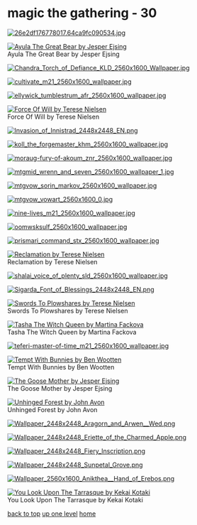 # magic the gathering - 30
[![26e2df176778017.64ca9fc090534.jpg](/mobile/magic%20the%20gathering/26e2df176778017.64ca9fc090534.jpg "26e2df176778017.64ca9fc090534.jpg")](https://raw.githubusercontent.com/buckmanc/wallpapers/main/mobile/magic%20the%20gathering/26e2df176778017.64ca9fc090534.jpg)

[![Ayula The Great Bear by Jesper Ejsing](/mobile/magic%20the%20gathering/ayula_the_great_bear_by_jesper_ejsing.png "Ayula The Great Bear by Jesper Ejsing")](https://raw.githubusercontent.com/buckmanc/wallpapers/main/mobile/magic%20the%20gathering/ayula_the_great_bear_by_jesper_ejsing.png)\
Ayula The Great Bear by Jesper Ejsing

[![Chandra_Torch_of_Defiance_KLD_2560x1600_Wallpaper.jpg](/mobile/magic%20the%20gathering/Chandra_Torch_of_Defiance_KLD_2560x1600_Wallpaper.jpg "Chandra_Torch_of_Defiance_KLD_2560x1600_Wallpaper.jpg")](https://raw.githubusercontent.com/buckmanc/wallpapers/main/mobile/magic%20the%20gathering/Chandra_Torch_of_Defiance_KLD_2560x1600_Wallpaper.jpg)

[![cultivate_m21_2560x1600_wallpaper.jpg](/mobile/magic%20the%20gathering/cultivate_m21_2560x1600_wallpaper.jpg "cultivate_m21_2560x1600_wallpaper.jpg")](https://raw.githubusercontent.com/buckmanc/wallpapers/main/mobile/magic%20the%20gathering/cultivate_m21_2560x1600_wallpaper.jpg)

[![ellywick_tumblestrum_afr_2560x1600_wallpaper.jpg](/mobile/magic%20the%20gathering/ellywick_tumblestrum_afr_2560x1600_wallpaper.jpg "ellywick_tumblestrum_afr_2560x1600_wallpaper.jpg")](https://raw.githubusercontent.com/buckmanc/wallpapers/main/mobile/magic%20the%20gathering/ellywick_tumblestrum_afr_2560x1600_wallpaper.jpg)

[![Force Of Will by Terese Nielsen](/mobile/magic%20the%20gathering/force_of_will_by_terese_nielsen.jpg "Force Of Will by Terese Nielsen")](https://raw.githubusercontent.com/buckmanc/wallpapers/main/mobile/magic%20the%20gathering/force_of_will_by_terese_nielsen.jpg)\
Force Of Will by Terese Nielsen

[![Invasion_of_Innistrad_2448x2448_EN.png](/mobile/magic%20the%20gathering/Invasion_of_Innistrad_2448x2448_EN.png "Invasion_of_Innistrad_2448x2448_EN.png")](https://raw.githubusercontent.com/buckmanc/wallpapers/main/mobile/magic%20the%20gathering/Invasion_of_Innistrad_2448x2448_EN.png)

[![koll_the_forgemaster_khm_2560x1600_wallpaper.jpg](/mobile/magic%20the%20gathering/koll_the_forgemaster_khm_2560x1600_wallpaper.jpg "koll_the_forgemaster_khm_2560x1600_wallpaper.jpg")](https://raw.githubusercontent.com/buckmanc/wallpapers/main/mobile/magic%20the%20gathering/koll_the_forgemaster_khm_2560x1600_wallpaper.jpg)

[![moraug-fury-of-akoum_znr_2560x1600_wallpaper.jpg](/mobile/magic%20the%20gathering/moraug-fury-of-akoum_znr_2560x1600_wallpaper.jpg "moraug-fury-of-akoum_znr_2560x1600_wallpaper.jpg")](https://raw.githubusercontent.com/buckmanc/wallpapers/main/mobile/magic%20the%20gathering/moraug-fury-of-akoum_znr_2560x1600_wallpaper.jpg)

[![mtgmid_wrenn_and_seven_2560x1600_wallpaper_1.jpg](/mobile/magic%20the%20gathering/mtgmid_wrenn_and_seven_2560x1600_wallpaper_1.jpg "mtgmid_wrenn_and_seven_2560x1600_wallpaper_1.jpg")](https://raw.githubusercontent.com/buckmanc/wallpapers/main/mobile/magic%20the%20gathering/mtgmid_wrenn_and_seven_2560x1600_wallpaper_1.jpg)

[![mtgvow_sorin_markov_2560x1600_wallpaper.jpg](/mobile/magic%20the%20gathering/mtgvow_sorin_markov_2560x1600_wallpaper.jpg "mtgvow_sorin_markov_2560x1600_wallpaper.jpg")](https://raw.githubusercontent.com/buckmanc/wallpapers/main/mobile/magic%20the%20gathering/mtgvow_sorin_markov_2560x1600_wallpaper.jpg)

[![mtgvow_vowart_2560x1600_0.jpg](/mobile/magic%20the%20gathering/mtgvow_vowart_2560x1600_0.jpg "mtgvow_vowart_2560x1600_0.jpg")](https://raw.githubusercontent.com/buckmanc/wallpapers/main/mobile/magic%20the%20gathering/mtgvow_vowart_2560x1600_0.jpg)

[![nine-lives_m21_2560x1600_wallpaper.jpg](/mobile/magic%20the%20gathering/nine-lives_m21_2560x1600_wallpaper.jpg "nine-lives_m21_2560x1600_wallpaper.jpg")](https://raw.githubusercontent.com/buckmanc/wallpapers/main/mobile/magic%20the%20gathering/nine-lives_m21_2560x1600_wallpaper.jpg)

[![oomwsksulf_2560x1600_wallpaper.jpg](/mobile/magic%20the%20gathering/oomwsksulf_2560x1600_wallpaper.jpg "oomwsksulf_2560x1600_wallpaper.jpg")](https://raw.githubusercontent.com/buckmanc/wallpapers/main/mobile/magic%20the%20gathering/oomwsksulf_2560x1600_wallpaper.jpg)

[![prismari_command_stx_2560x1600_wallpaper.jpg](/mobile/magic%20the%20gathering/prismari_command_stx_2560x1600_wallpaper.jpg "prismari_command_stx_2560x1600_wallpaper.jpg")](https://raw.githubusercontent.com/buckmanc/wallpapers/main/mobile/magic%20the%20gathering/prismari_command_stx_2560x1600_wallpaper.jpg)

[![Reclamation by Terese Nielsen](/mobile/magic%20the%20gathering/reclamation_by_terese_nielsen.jpg "Reclamation by Terese Nielsen")](https://raw.githubusercontent.com/buckmanc/wallpapers/main/mobile/magic%20the%20gathering/reclamation_by_terese_nielsen.jpg)\
Reclamation by Terese Nielsen

[![shalai_voice_of_plenty_sld_2560x1600_wallpaper.jpg](/mobile/magic%20the%20gathering/shalai_voice_of_plenty_sld_2560x1600_wallpaper.jpg "shalai_voice_of_plenty_sld_2560x1600_wallpaper.jpg")](https://raw.githubusercontent.com/buckmanc/wallpapers/main/mobile/magic%20the%20gathering/shalai_voice_of_plenty_sld_2560x1600_wallpaper.jpg)

[![Sigarda_Font_of_Blessings_2448x2448_EN.png](/mobile/magic%20the%20gathering/Sigarda_Font_of_Blessings_2448x2448_EN.png "Sigarda_Font_of_Blessings_2448x2448_EN.png")](https://raw.githubusercontent.com/buckmanc/wallpapers/main/mobile/magic%20the%20gathering/Sigarda_Font_of_Blessings_2448x2448_EN.png)

[![Swords To Plowshares by Terese Nielsen](/mobile/magic%20the%20gathering/swords_to_plowshares_by_terese_nielsen.jpg "Swords To Plowshares by Terese Nielsen")](https://raw.githubusercontent.com/buckmanc/wallpapers/main/mobile/magic%20the%20gathering/swords_to_plowshares_by_terese_nielsen.jpg)\
Swords To Plowshares by Terese Nielsen

[![Tasha The Witch Queen by Martina Fackova](/mobile/magic%20the%20gathering/tasha-the-witch-queen-by-martina-fackova.jpg "Tasha The Witch Queen by Martina Fackova")](https://raw.githubusercontent.com/buckmanc/wallpapers/main/mobile/magic%20the%20gathering/tasha-the-witch-queen-by-martina-fackova.jpg)\
Tasha The Witch Queen by Martina Fackova

[![teferi-master-of-time_m21_2560x1600_wallpaper.jpg](/mobile/magic%20the%20gathering/teferi-master-of-time_m21_2560x1600_wallpaper.jpg "teferi-master-of-time_m21_2560x1600_wallpaper.jpg")](https://raw.githubusercontent.com/buckmanc/wallpapers/main/mobile/magic%20the%20gathering/teferi-master-of-time_m21_2560x1600_wallpaper.jpg)

[![Tempt With Bunnies by Ben Wootten](/mobile/magic%20the%20gathering/tempt%20with%20bunnies%20by%20ben%20wootten.jpg "Tempt With Bunnies by Ben Wootten")](https://raw.githubusercontent.com/buckmanc/wallpapers/main/mobile/magic%20the%20gathering/tempt%20with%20bunnies%20by%20ben%20wootten.jpg)\
Tempt With Bunnies by Ben Wootten

[![The Goose Mother by Jesper Ejsing](/mobile/magic%20the%20gathering/the_goose_mother_by_jesper_ejsing.png "The Goose Mother by Jesper Ejsing")](https://raw.githubusercontent.com/buckmanc/wallpapers/main/mobile/magic%20the%20gathering/the_goose_mother_by_jesper_ejsing.png)\
The Goose Mother by Jesper Ejsing

[![Unhinged Forest by John Avon](/mobile/magic%20the%20gathering/unhinged_forest_by_john_avon.jpg "Unhinged Forest by John Avon")](https://raw.githubusercontent.com/buckmanc/wallpapers/main/mobile/magic%20the%20gathering/unhinged_forest_by_john_avon.jpg)\
Unhinged Forest by John Avon

[![Wallpaper_2448x2448_Aragorn_and_Arwen__Wed.png](/mobile/magic%20the%20gathering/Wallpaper_2448x2448_Aragorn_and_Arwen__Wed.png "Wallpaper_2448x2448_Aragorn_and_Arwen__Wed.png")](https://raw.githubusercontent.com/buckmanc/wallpapers/main/mobile/magic%20the%20gathering/Wallpaper_2448x2448_Aragorn_and_Arwen__Wed.png)

[![Wallpaper_2448x2448_Eriette_of_the_Charmed_Apple.png](/mobile/magic%20the%20gathering/Wallpaper_2448x2448_Eriette_of_the_Charmed_Apple.png "Wallpaper_2448x2448_Eriette_of_the_Charmed_Apple.png")](https://raw.githubusercontent.com/buckmanc/wallpapers/main/mobile/magic%20the%20gathering/Wallpaper_2448x2448_Eriette_of_the_Charmed_Apple.png)

[![Wallpaper_2448x2448_Fiery_Inscription.png](/mobile/magic%20the%20gathering/Wallpaper_2448x2448_Fiery_Inscription.png "Wallpaper_2448x2448_Fiery_Inscription.png")](https://raw.githubusercontent.com/buckmanc/wallpapers/main/mobile/magic%20the%20gathering/Wallpaper_2448x2448_Fiery_Inscription.png)

[![Wallpaper_2448x2448_Sunpetal_Grove.png](/mobile/magic%20the%20gathering/Wallpaper_2448x2448_Sunpetal_Grove.png "Wallpaper_2448x2448_Sunpetal_Grove.png")](https://raw.githubusercontent.com/buckmanc/wallpapers/main/mobile/magic%20the%20gathering/Wallpaper_2448x2448_Sunpetal_Grove.png)

[![Wallpaper_2560x1600_Anikthea__Hand_of_Erebos.png](/mobile/magic%20the%20gathering/Wallpaper_2560x1600_Anikthea__Hand_of_Erebos.png "Wallpaper_2560x1600_Anikthea__Hand_of_Erebos.png")](https://raw.githubusercontent.com/buckmanc/wallpapers/main/mobile/magic%20the%20gathering/Wallpaper_2560x1600_Anikthea__Hand_of_Erebos.png)

[![You Look Upon The Tarrasque by Kekai Kotaki](/mobile/magic%20the%20gathering/you_look_upon_the_tarrasque_by_kekai_kotaki.jpg "You Look Upon The Tarrasque by Kekai Kotaki")](https://raw.githubusercontent.com/buckmanc/wallpapers/main/mobile/magic%20the%20gathering/you_look_upon_the_tarrasque_by_kekai_kotaki.jpg)\
You Look Upon The Tarrasque by Kekai Kotaki


</p>
</details>


[back to top](#)
[up one level](/mobile/README.MD)
[home](/)
